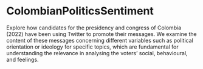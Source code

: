 # ColombianPoliticsSentiment

Explore how candidates for the presidency and congress of Colombia (2022) have been using Twitter to promote their messages. 
We examine the content of these messages concerning different variables such as political orientation or ideology for specific topics, which are fundamental for understanding the relevance in analysing the voters’ social, behavioural, and feelings.
